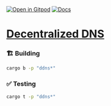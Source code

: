[![Open in Gitpod](https://img.shields.io/badge/Open_in-Gitpod-white?logo=gitpod)](https://gitpod.io/#FOLDER=ddns/https://github.com/gear-foundation/dapps)
[![Docs](https://img.shields.io/github/actions/workflow/status/gear-foundation/dapps/contracts.yml?logo=rust&label=docs)](https://dapps.gear.rs/ddns_io)

# [Decentralized DNS](https://wiki.gear-tech.io/docs/examples/dein)

### 🏗️ Building

```sh
cargo b -p "ddns*"
```

### ✅ Testing

```sh
cargo t -p "ddns*"
```
